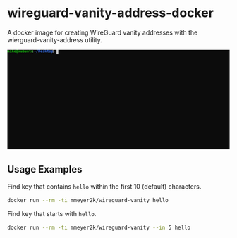 # wireguard-vanity-address-docker

A docker image for creating WireGuard vanity addresses with the wierguard-vanity-address utility.

![Example](./keygen.svg)

## Usage Examples

Find key that contains `hello` within the first 10 (default) characters.

```bash
docker run --rm -ti mmeyer2k/wireguard-vanity hello
```

Find key that starts with `hello`.

```bash
docker run --rm -ti mmeyer2k/wireguard-vanity --in 5 hello
```
